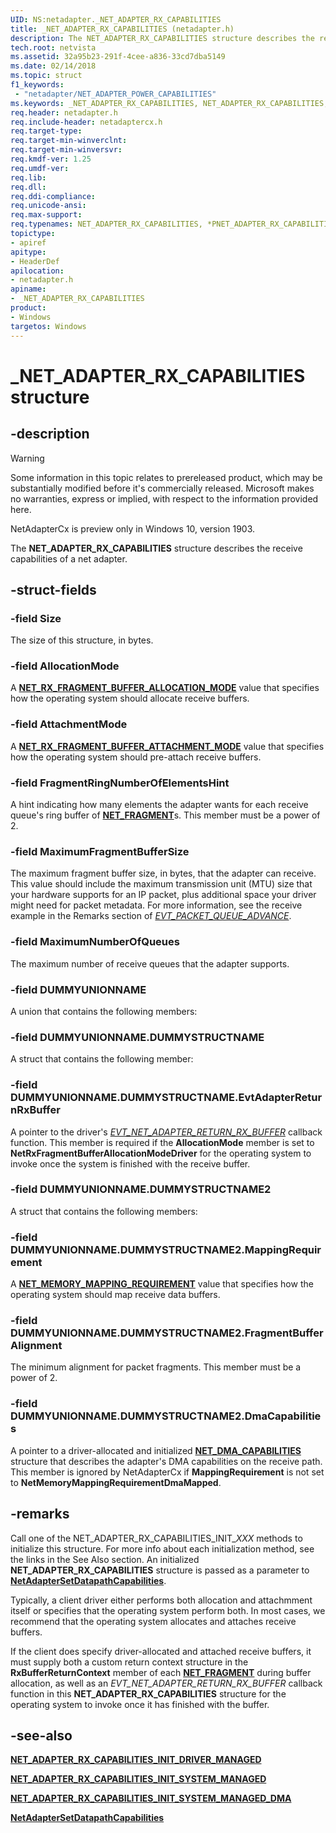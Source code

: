 ```yaml
---
UID: NS:netadapter._NET_ADAPTER_RX_CAPABILITIES
title: _NET_ADAPTER_RX_CAPABILITIES (netadapter.h)
description: The NET_ADAPTER_RX_CAPABILITIES structure describes the receive capabilities of a net adapter.
tech.root: netvista
ms.assetid: 32a95b23-291f-4cee-a836-33cd7dba5149
ms.date: 02/14/2018
ms.topic: struct
f1_keywords:
 - "netadapter/NET_ADAPTER_POWER_CAPABILITIES"
ms.keywords: _NET_ADAPTER_RX_CAPABILITIES, NET_ADAPTER_RX_CAPABILITIES, *PNET_ADAPTER_RX_CAPABILITIES, 
req.header: netadapter.h
req.include-header: netadaptercx.h
req.target-type:
req.target-min-winverclnt:
req.target-min-winversvr:
req.kmdf-ver: 1.25
req.umdf-ver:
req.lib:
req.dll:
req.ddi-compliance:
req.unicode-ansi:
req.max-support:
req.typenames: NET_ADAPTER_RX_CAPABILITIES, *PNET_ADAPTER_RX_CAPABILITIES
topictype: 
- apiref
apitype: 
- HeaderDef
apilocation: 
- netadapter.h
apiname: 
- _NET_ADAPTER_RX_CAPABILITIES
product:
- Windows
targetos: Windows
---
```


# _NET_ADAPTER_RX_CAPABILITIES structure

## -description

> [!WARNING]
> Some information in this topic relates to prereleased product, which may be substantially modified before it's commercially released. Microsoft makes no warranties, express or implied, with respect to the information provided here.
>
> NetAdapterCx is preview only in Windows 10, version 1903.

The **NET_ADAPTER_RX_CAPABILITIES** structure describes the receive capabilities of a net adapter.

## -struct-fields

### -field Size
The size of this structure, in bytes.

### -field AllocationMode
A [**NET_RX_FRAGMENT_BUFFER_ALLOCATION_MODE**](ne-netadapter-_net_rx_fragment_buffer_allocation_mode.md) value that specifies how the operating system should allocate receive buffers.

### -field AttachmentMode
A [**NET_RX_FRAGMENT_BUFFER_ATTACHMENT_MODE**](ne-netadapter-_net_rx_fragment_buffer_attachment_mode.md) value that specifies how the operating system should pre-attach receive buffers.

### -field FragmentRingNumberOfElementsHint
A hint indicating how many elements the adapter wants for each receive queue's ring buffer of [**NET_FRAGMENT**](../fragment/ns-fragment-_net_fragment.md)s. This member must be a power of 2.

### -field MaximumFragmentBufferSize
The maximum fragment buffer size, in bytes, that the adapter can receive. This value should include the maximum transmission unit (MTU) size that your hardware supports for an IP packet, plus additional space your driver might need for packet metadata. For more information, see the receive example in the Remarks section of [*EVT_PACKET_QUEUE_ADVANCE*](../netpacketqueue/nc-netpacketqueue-evt_packet_queue_advance.md).
 
### -field MaximumNumberOfQueues
The maximum number of receive queues that the adapter supports.

### -field DUMMYUNIONNAME
A union that contains the following members:

### -field DUMMYUNIONNAME.DUMMYSTRUCTNAME
A struct that contains the following member:

### -field DUMMYUNIONNAME.DUMMYSTRUCTNAME.EvtAdapterReturnRxBuffer
A pointer to the driver's [*EVT_NET_ADAPTER_RETURN_RX_BUFFER*](nc-netadapter-evt_net_adapter_return_rx_buffer.md) callback function. This member is required if the **AllocationMode** member is set to **NetRxFragmentBufferAllocationModeDriver** for the operating system to invoke once the system is finished with the receive buffer.

### -field DUMMYUNIONNAME.DUMMYSTRUCTNAME2
A struct that contains the following members:
 
### -field DUMMYUNIONNAME.DUMMYSTRUCTNAME2.MappingRequirement
A [**NET_MEMORY_MAPPING_REQUIREMENT**](ne-netadapter-_net_memory_mapping_requirement.md) value that specifies how the operating system should map receive data buffers.
 
### -field DUMMYUNIONNAME.DUMMYSTRUCTNAME2.FragmentBufferAlignment
The minimum alignment for packet fragments. This member must be a power of 2.
 
### -field DUMMYUNIONNAME.DUMMYSTRUCTNAME2.DmaCapabilities
A pointer to a driver-allocated and initialized [**NET_DMA_CAPABILITIES**](ns-netadapter-_net_adapter_dma_capabilities.md) structure that describes the adapter's DMA capabilities on the receive path. This member is ignored by NetAdapterCx if **MappingRequirement** is not set to **NetMemoryMappingRequirementDmaMapped**.

## -remarks
Call one of the NET_ADAPTER_RX_CAPABILITIES_INIT_*XXX* methods to initialize this structure. For more info about each initialization method, see the links in the See Also section. An initialized **NET_ADAPTER_RX_CAPABILITIES** structure is passed as a parameter to [**NetAdapterSetDatapathCapabilities**](nf-netadapter-netadaptersetdatapathcapabilities.md).

Typically, a client driver either performs both allocation and attachmment itself or specifies that the operating system perform both. In most cases, we recommend that the operating system allocates and attaches receive buffers.

If the client does specify driver-allocated and attached receive buffers, it must supply both a custom return context structure in the **RxBufferReturnContext** member of each [**NET_FRAGMENT**](../fragment/ns-fragment-_net_fragment.md) during buffer allocation, as well as an *EVT_NET_ADAPTER_RETURN_RX_BUFFER* callback function in this **NET_ADAPTER_RX_CAPABILITIES** structure for the operating system to invoke once it has finished with the buffer.

## -see-also

[**NET_ADAPTER_RX_CAPABILITIES_INIT_DRIVER_MANAGED**](nf-netadapter-net_adapter_rx_capabilities_init_driver_managed.md)

[**NET_ADAPTER_RX_CAPABILITIES_INIT_SYSTEM_MANAGED**](nf-netadapter-net_adapter_rx_capabilities_init_system_managed.md)

[**NET_ADAPTER_RX_CAPABILITIES_INIT_SYSTEM_MANAGED_DMA**](nf-netadapter-net_adapter_rx_capabilities_init_system_managed_dma.md)

[**NetAdapterSetDatapathCapabilities**](nf-netadapter-netadaptersetdatapathcapabilities.md)
